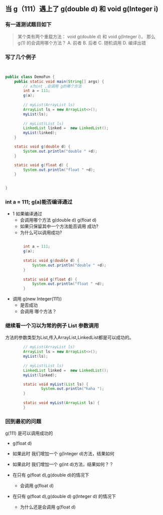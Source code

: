 ## 当 g（111）遇上了 g(double d) 和 void g(Integer i) 


### 有一道测试题目如下 
 
> 某个类有两个重载方法：
>  void g(double d) 和 void g(Integer i)，
>  那么 g(1) 的会调用哪个方法？
>      A. 前者
>       B. 后者
>      C. 随机调用
>      D. 编译出错
     


### 写了几个例子
 
```java

     
public class DemoFun {
	public static void main(String[] args) {
        // a为int ,会调用 g的哪个方法
		int a = 111;
		g(a);
		
        // myList(ArrayList ls)
		ArrayList ls = new ArrayList<>();
		myList(ls);
        
        // myList(List ls)
        LinkedList linked =  new LinkedList();
		myList(linked);
	}

	static void g(double d) {
		System.out.println("double " +d);
	}

	static void g(float d) {
		System.out.println("float " +d);
	}

	
}

```
 

### int a = 111; g(a)能否编译通过

- 1 如果编译通过
   - 会调用哪个方法 g(double d)  g(float d)
   - 如果只保留其中一个方法能否调用 成功?
   - 为什么可以调用成功?
```java

        int a = 111;
 		g(a);
        
        static void g(double d) {
     		System.out.println("double " +d);
     	}
     
     	static void g(float d) {
     		System.out.println("float " +d);
     	}

 ```  
- 调用   g(new Integer(111))
   - 是否成功
   - 会调用 哪个方法？
   
   

### 继续看一个习以为常的例子 List 参数调用

方法的参数类型为List,传入ArrayList,LinkedList都是可以成功的。
  		
```java
        // myList(ArrayList ls)
		ArrayList ls = new ArrayList<>();
		myList(ls);
        
        // myList(List ls)
        LinkedList linked =  new LinkedList();
		myList(linked);

        static void myList(List ls) {
        		System.out.println("haha ");
        }
        	
        static void myList(ArrayList ls) {
        }

```

### 回到最初的问题

g(111) 是可以调用成功的
- g(float d)

- 如果此时 我们增加一个 g(Integer d)方法，结果如何

- 如果此时 我们增加一个 g(int d)方法，结果如何？？

- 在只有 g(float d),g(double d)的情况下
  - 会调用  g(float d)

- 在只有 g(float d),g(double d) g(Integer d) 的情况下
  - 为什么还是会调用  g(float d)





 

 


